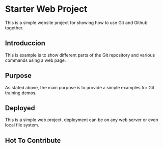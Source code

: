 # Starter Web Project

This is a simple website project for showing how to use Git and Github together.

## Introduccion

This is example is to show different parts of the Git repository and various commands using a web page.


## Purpose

As stated above, the main purpose is to provide a simple examples for Git training demos.


## Deployed

This is a simple web project, deployment can be on any web server or even local file system.

## Hot To Contribute

